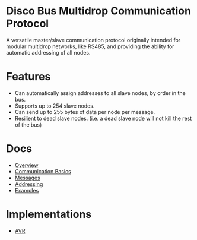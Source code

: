 # Disco Bus Multidrop Communication Protocol

A versatile master/slave communication protocol originally intended
for modular multidrop networks, like RS485, and providing the ability
for automatic addressing of all nodes.

# Features

 * Can automatically assign addresses to all slave nodes, by order in the bus.
 * Supports up to 254 slave nodes.
 * Can send up to 255 bytes of data per node per message.
 * Resilient to dead slave nodes. (i.e. a dead slave node will not kill the rest of the bus)

# Docs

 * [Overview](docs/overview.md)
 * [Communication Basics](docs/communication.md)
 * [Messages](docs/messages.md)
 * [Addressing](docs/addressing.md)
 * [Examples](docs/examples.md)

# Implementations
 * [AVR](https://github.com/jgillick/AVR-Libs/tree/master/MultidropBusProtocol/)
